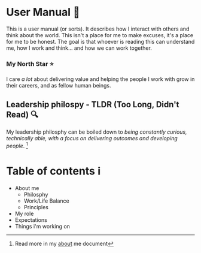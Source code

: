 # User Manual 📖
This is a user manual (or sorts). It describes how I interact with others and think about the world. This isn't a place for me to make excuses, it's a place for me to be honest. The goal is that whoever is reading this can understand me, how I work and think... and how we can work together.  

### My North Star ⭐ 
I care _a lot_ about delivering value and helping the people I work with grow in their careers, and as fellow human beings. 

## Leadership philospy - TLDR (Too Long, Didn't Read) 🔍
My leadership philosphy can be boiled down to _being constantly curious, technically able, with a focus on delivering outcomes and developing people_. [^1]
[^1]: Read more in my [about](https://github.com/jahewett/manager-docs/blob/main/docs/about.md#my-philosphy) me document


# Table of contents ℹ️
- About me
  - Philosphy
  - Work/Life Balance
  - Principles
- My role
- Expectations
- Things i'm working on
